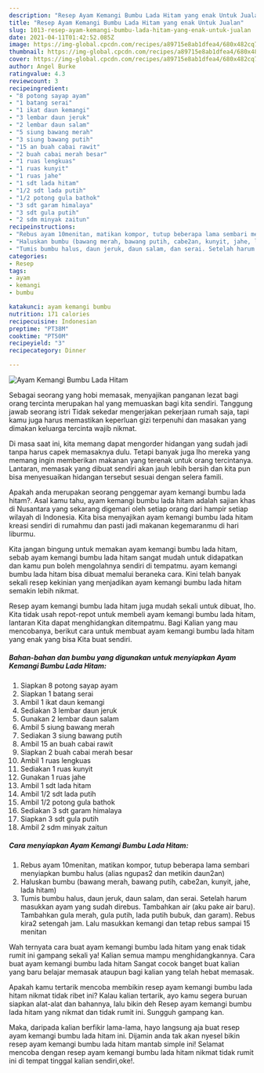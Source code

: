 ```yaml
---
description: "Resep Ayam Kemangi Bumbu Lada Hitam yang enak Untuk Jualan"
title: "Resep Ayam Kemangi Bumbu Lada Hitam yang enak Untuk Jualan"
slug: 1013-resep-ayam-kemangi-bumbu-lada-hitam-yang-enak-untuk-jualan
date: 2021-04-11T01:42:52.085Z
image: https://img-global.cpcdn.com/recipes/a89715e8ab1dfea4/680x482cq70/ayam-kemangi-bumbu-lada-hitam-foto-resep-utama.jpg
thumbnail: https://img-global.cpcdn.com/recipes/a89715e8ab1dfea4/680x482cq70/ayam-kemangi-bumbu-lada-hitam-foto-resep-utama.jpg
cover: https://img-global.cpcdn.com/recipes/a89715e8ab1dfea4/680x482cq70/ayam-kemangi-bumbu-lada-hitam-foto-resep-utama.jpg
author: Angel Burke
ratingvalue: 4.3
reviewcount: 3
recipeingredient:
- "8 potong sayap ayam"
- "1 batang serai"
- "1 ikat daun kemangi"
- "3 lembar daun jeruk"
- "2 lembar daun salam"
- "5 siung bawang merah"
- "3 siung bawang putih"
- "15 an buah cabai rawit"
- "2 buah cabai merah besar"
- "1 ruas lengkuas"
- "1 ruas kunyit"
- "1 ruas jahe"
- "1 sdt lada hitam"
- "1/2 sdt lada putih"
- "1/2 potong gula bathok"
- "3 sdt garam himalaya"
- "3 sdt gula putih"
- "2 sdm minyak zaitun"
recipeinstructions:
- "Rebus ayam 10menitan, matikan kompor, tutup beberapa lama sembari menyiapkan bumbu halus (alias ngupas2 dan metikin daun2an)"
- "Haluskan bumbu (bawang merah, bawang putih, cabe2an, kunyit, jahe, lada hitam)"
- "Tumis bumbu halus, daun jeruk, daun salam, dan serai. Setelah harum masukkan ayam yang sudah direbus. Tambahkan air (aku pake air baru). Tambahkan gula merah, gula putih, lada putih bubuk, dan garam). Rebus kira2 setengah jam. Lalu masukkan kemangi dan tetap rebus sampai 15 menitan"
categories:
- Resep
tags:
- ayam
- kemangi
- bumbu

katakunci: ayam kemangi bumbu 
nutrition: 171 calories
recipecuisine: Indonesian
preptime: "PT38M"
cooktime: "PT50M"
recipeyield: "3"
recipecategory: Dinner

---
```



![Ayam Kemangi Bumbu Lada Hitam](https://img-global.cpcdn.com/recipes/a89715e8ab1dfea4/680x482cq70/ayam-kemangi-bumbu-lada-hitam-foto-resep-utama.jpg)

Sebagai seorang yang hobi memasak, menyajikan panganan lezat bagi orang tercinta merupakan hal yang memuaskan bagi kita sendiri. Tanggung jawab seorang istri Tidak sekedar mengerjakan pekerjaan rumah saja, tapi kamu juga harus memastikan keperluan gizi terpenuhi dan masakan yang dimakan keluarga tercinta wajib nikmat.

Di masa  saat ini, kita memang dapat mengorder hidangan yang sudah jadi tanpa harus capek memasaknya dulu. Tetapi banyak juga lho mereka yang memang ingin memberikan makanan yang terenak untuk orang tercintanya. Lantaran, memasak yang dibuat sendiri akan jauh lebih bersih dan kita pun bisa menyesuaikan hidangan tersebut sesuai dengan selera famili. 



Apakah anda merupakan seorang penggemar ayam kemangi bumbu lada hitam?. Asal kamu tahu, ayam kemangi bumbu lada hitam adalah sajian khas di Nusantara yang sekarang digemari oleh setiap orang dari hampir setiap wilayah di Indonesia. Kita bisa menyajikan ayam kemangi bumbu lada hitam kreasi sendiri di rumahmu dan pasti jadi makanan kegemaranmu di hari liburmu.

Kita jangan bingung untuk memakan ayam kemangi bumbu lada hitam, sebab ayam kemangi bumbu lada hitam sangat mudah untuk didapatkan dan kamu pun boleh mengolahnya sendiri di tempatmu. ayam kemangi bumbu lada hitam bisa dibuat memalui beraneka cara. Kini telah banyak sekali resep kekinian yang menjadikan ayam kemangi bumbu lada hitam semakin lebih nikmat.

Resep ayam kemangi bumbu lada hitam juga mudah sekali untuk dibuat, lho. Kita tidak usah repot-repot untuk membeli ayam kemangi bumbu lada hitam, lantaran Kita dapat menghidangkan ditempatmu. Bagi Kalian yang mau mencobanya, berikut cara untuk membuat ayam kemangi bumbu lada hitam yang enak yang bisa Kita buat sendiri.

<!--inarticleads1-->

##### Bahan-bahan dan bumbu yang digunakan untuk menyiapkan Ayam Kemangi Bumbu Lada Hitam:

1. Siapkan 8 potong sayap ayam
1. Siapkan 1 batang serai
1. Ambil 1 ikat daun kemangi
1. Sediakan 3 lembar daun jeruk
1. Gunakan 2 lembar daun salam
1. Ambil 5 siung bawang merah
1. Sediakan 3 siung bawang putih
1. Ambil 15 an buah cabai rawit
1. Siapkan 2 buah cabai merah besar
1. Ambil 1 ruas lengkuas
1. Sediakan 1 ruas kunyit
1. Gunakan 1 ruas jahe
1. Ambil 1 sdt lada hitam
1. Ambil 1/2 sdt lada putih
1. Ambil 1/2 potong gula bathok
1. Sediakan 3 sdt garam himalaya
1. Siapkan 3 sdt gula putih
1. Ambil 2 sdm minyak zaitun




<!--inarticleads2-->

##### Cara menyiapkan Ayam Kemangi Bumbu Lada Hitam:

1. Rebus ayam 10menitan, matikan kompor, tutup beberapa lama sembari menyiapkan bumbu halus (alias ngupas2 dan metikin daun2an)
1. Haluskan bumbu (bawang merah, bawang putih, cabe2an, kunyit, jahe, lada hitam)
1. Tumis bumbu halus, daun jeruk, daun salam, dan serai. Setelah harum masukkan ayam yang sudah direbus. Tambahkan air (aku pake air baru). Tambahkan gula merah, gula putih, lada putih bubuk, dan garam). Rebus kira2 setengah jam. Lalu masukkan kemangi dan tetap rebus sampai 15 menitan




Wah ternyata cara buat ayam kemangi bumbu lada hitam yang enak tidak rumit ini gampang sekali ya! Kalian semua mampu menghidangkannya. Cara buat ayam kemangi bumbu lada hitam Sangat cocok banget buat kalian yang baru belajar memasak ataupun bagi kalian yang telah hebat memasak.

Apakah kamu tertarik mencoba membikin resep ayam kemangi bumbu lada hitam nikmat tidak ribet ini? Kalau kalian tertarik, ayo kamu segera buruan siapkan alat-alat dan bahannya, lalu bikin deh Resep ayam kemangi bumbu lada hitam yang nikmat dan tidak rumit ini. Sungguh gampang kan. 

Maka, daripada kalian berfikir lama-lama, hayo langsung aja buat resep ayam kemangi bumbu lada hitam ini. Dijamin anda tak akan nyesel bikin resep ayam kemangi bumbu lada hitam mantab simple ini! Selamat mencoba dengan resep ayam kemangi bumbu lada hitam nikmat tidak rumit ini di tempat tinggal kalian sendiri,oke!.

